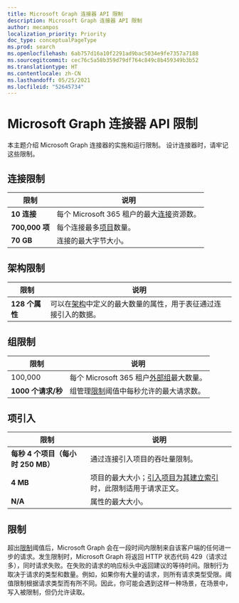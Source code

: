 ```yaml
---
title: Microsoft Graph 连接器 API 限制
description: Microsoft Graph 连接器 API 限制
author: mecampos
localization_priority: Priority
doc_type: conceptualPageType
ms.prod: search
ms.openlocfilehash: 6ab757d16a10f2291ad9bac5034e9fe7357a7188
ms.sourcegitcommit: cec76c5a58b359d79df764c849c8b459349b3b52
ms.translationtype: HT
ms.contentlocale: zh-CN
ms.lasthandoff: 05/25/2021
ms.locfileid: "52645734"
---
```

# <a name="microsoft-graph-connector-api-limits"></a>Microsoft Graph 连接器 API 限制

本主题介绍 Microsoft Graph 连接器的实施和运行限制。 设计连接器时，请牢记这些限制。

## <a name="connection-limits"></a>连接限制

| **限制** | **说明** |
| --- | --- |
| **10 连接** | 每个 Microsoft 365 租户的最大[连接](/graph/api/resources/externalconnection?view=graph-rest-beta&preserve-view=true)资源数。 |
| **700,000 项** | 每个连接最多[项目](/graph/api/resources/externalitem?view=graph-rest-beta&preserve-view=true)数量。 |
| **70 GB** | 连接的最大字节大小。 |

## <a name="schema-limits"></a>架构限制

| **限制** | **说明** |
| --- | --- |
| **128 个属性** | 可以在[架构](/graph/api/resources/schema?view=graph-rest-beta&preserve-view=true)中定义的最大数量的属性，用于表征通过连接引入的数据。 |

## <a name="group-limits"></a>组限制

| **限制** | **说明** |
| --- | --- |
| 100,000 | 每个 Microsoft 365 租户[外部组](/graph/api/resources/externalgroup?view=graph-rest-beta&preserve-view=true)最大数量。 |
| **1000 个请求/秒** | 组管理[限制](#throttling)阈值中每秒允许的最大请求数。 |

## <a name="item-ingestion"></a>项引入

| **限制** | **说明** |
| --- | --- |
| **每秒 4 个项目（每小时 250 MB）** | 通过连接引入项目的吞吐量限制。 |
| **4 MB** | 项目的最大大小；[引入项目为其建立索引](/graph/api/externalconnection-put-items?view=graph-rest-beta&preserve-view=true)时，此限制适用于请求正文。 |
| **N/A** | 属性的最大大小。 |

## <a name="throttling"></a>限制

超出[限制](throttling.md)阈值后，Microsoft Graph 会在一段时间内限制来自该客户端的任何进一步的请求。发生限制时，Microsoft Graph 将返回 HTTP 状态代码 429（请求过多），同时请求失败。在失败的请求的响应标头中返回建议的等待时间。限制行为取决于请求的类型和数量。例如，如果你有大量的请求，则所有请求类型受限。阈值限制根据请求类型而有所不同。因此，你可能会遇到这样一种场景，在场景中，写入被限制，但仍允许读取。
